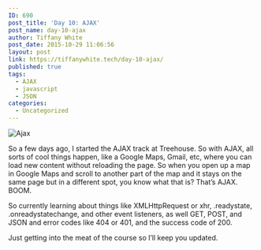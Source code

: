 ```yaml
---
ID: 690
post_title: 'Day 10: AJAX'
post_name: day-10-ajax
author: Tiffany White
post_date: 2015-10-29 11:06:56
layout: post
link: https://tiffanywhite.tech/day-10-ajax/
published: true
tags:
  - AJAX
  - javascript
  - JSON
categories:
  - Uncategorized
---
```

<img class="aligncenter" src="http://helloburgh.me/wp-content/uploads/2015/10/wpid-Screenshot-2015-10-26.jpg" alt="Ajax" />

So a few days ago, I started the AJAX track at Treehouse. So with AJAX, all sorts of cool things happen, like a Google Maps, Gmail, etc, where you can load new content without reloading the page. So when you open up a map in Google Maps and scroll to another part of the map and it stays on the same page but in a different spot, you know what that is? That’s AJAX. BOOM.

So currently learning about things like XMLHttpRequest or xhr, .readystate, .onreadystatechange, and other event listeners, as well GET, POST, and JSON and error codes like 404 or 401, and the success code of 200.

Just getting into the meat of the course so I’ll keep you updated.